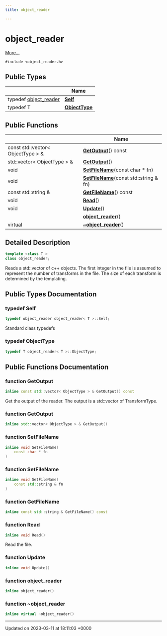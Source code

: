 ```yaml
---
title: object_reader

---
```


# object_reader



 [More...](#detailed-description)


`#include <object_reader.h>`

## Public Types

|                | Name           |
| -------------- | -------------- |
| typedef [object_reader](../Classes/classobject__reader.md) | **[Self](../Classes/classobject__reader.md#typedef-self)**  |
| typedef T | **[ObjectType](../Classes/classobject__reader.md#typedef-objecttype)**  |

## Public Functions

|                | Name           |
| -------------- | -------------- |
| const std::vector< ObjectType > & | **[GetOutput](../Classes/classobject__reader.md#function-getoutput)**() const |
| std::vector< ObjectType > & | **[GetOutput](../Classes/classobject__reader.md#function-getoutput)**() |
| void | **[SetFileName](../Classes/classobject__reader.md#function-setfilename)**(const char * fn) |
| void | **[SetFileName](../Classes/classobject__reader.md#function-setfilename)**(const std::string & fn) |
| const std::string & | **[GetFileName](../Classes/classobject__reader.md#function-getfilename)**() const |
| void | **[Read](../Classes/classobject__reader.md#function-read)**() |
| void | **[Update](../Classes/classobject__reader.md#function-update)**() |
| | **[object_reader](../Classes/classobject__reader.md#function-object-reader)**() |
| virtual | **[~object_reader](../Classes/classobject__reader.md#function-~object-reader)**() |

## Detailed Description

```cpp
template <class T >
class object_reader;
```


Reads a std::vector of c++ objects. The first integer in the file is assumed to represent the number of transforms in the file. The size of each transform is determined by the templating. 

## Public Types Documentation

### typedef Self

```cpp
typedef object_reader object_reader< T >::Self;
```


Standard class typedefs 


### typedef ObjectType

```cpp
typedef T object_reader< T >::ObjectType;
```


## Public Functions Documentation

### function GetOutput

```cpp
inline const std::vector< ObjectType > & GetOutput() const
```


Get the output of the reader. The output is a std::vector of TransformType. 


### function GetOutput

```cpp
inline std::vector< ObjectType > & GetOutput()
```


### function SetFileName

```cpp
inline void SetFileName(
    const char * fn
)
```


### function SetFileName

```cpp
inline void SetFileName(
    const std::string & fn
)
```


### function GetFileName

```cpp
inline const std::string & GetFileName() const
```


### function Read

```cpp
inline void Read()
```


Read the file. 


### function Update

```cpp
inline void Update()
```


### function object_reader

```cpp
inline object_reader()
```


### function ~object_reader

```cpp
inline virtual ~object_reader()
```


-------------------------------

Updated on 2023-03-11 at 18:11:03 +0000